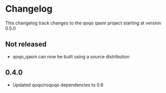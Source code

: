 # Changelog

This changelog track changes to the qoqo qasm project starting at version 0.5.0

## Not released

* qoqo_qasm can now be built using a source distribution

## 0.4.0

* Updated qoqo/roqoqo dependencies to 0.6
